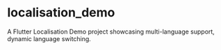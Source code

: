 # localisation_demo
A Flutter Localisation Demo project showcasing multi-language support, dynamic language switching.
